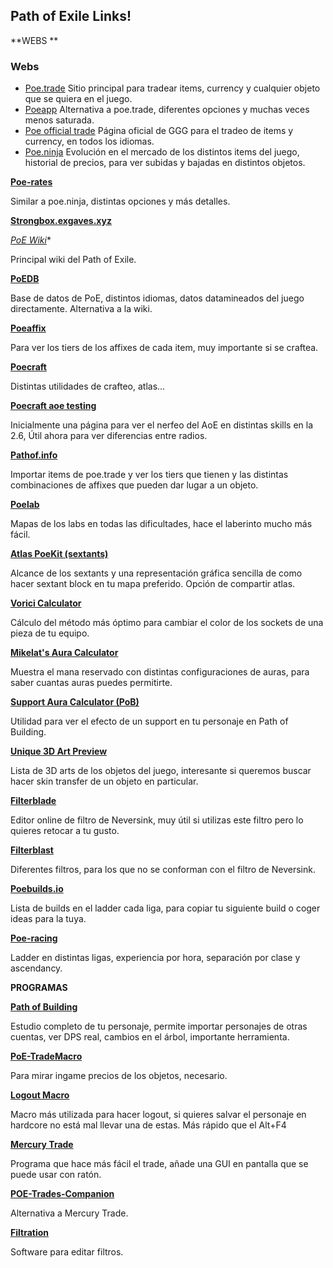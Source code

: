 ## Path of Exile Links!

**WEBS **

### Webs
- [Poe.trade](http://poe.trade) Sitio principal para tradear items, currency y cualquier objeto que se quiera en el juego.
- [Poeapp](http://poeapp.com) Alternativa a poe.trade, diferentes opciones y muchas veces menos saturada.
- [Poe official trade](https://www.pathofexile.com/trade) Página oficial de GGG para el tradeo de items y currency, en todos los idiomas.
- [Poe.ninja](https://poe.ninja/) Evolución en el mercado de los distintos items del juego, historial de precios, para ver subidas y bajadas en distintos objetos.


**[Poe-rates](http://poe-rates.com/)**

Similar a poe.ninja, distintas opciones y más detalles.


**[Strongbox.exgaves.xyz](http://strongbox.exgaves.xyz/)**

 
*[PoE Wiki](https://pathofexile.gamepedia.com/Path_of_Exile_Wiki)**

Principal wiki del Path of Exile.


**[PoEDB](http://poedb.tw/us/)**

Base de datos de PoE, distintos idiomas, datos datamineados del juego directamente. Alternativa a la wiki.



**[Poeaffix](http://poeaffix.net/)**

Para ver los tiers de los affixes de cada item, muy importante si se craftea.


**[Poecraft](http://poecraft.com/)**

Distintas utilidades de crafteo, atlas...

**[Poecraft aoe testing  
](https://poecraft.com/legacy/aoenerf)**

Inicialmente una página para ver el nerfeo del AoE en distintas skills en la 2.6, Útil ahora para ver diferencias entre radios.


**[Pathof.info](http://www.pathof.info/)**

Importar items de poe.trade y ver los tiers que tienen y las distintas combinaciones de affixes que pueden dar lugar a un objeto.


**[Poelab](http://www.poelab.com/)**

Mapas de los labs en todas las dificultades, hace el laberinto mucho más fácil.


**[Atlas PoeKit (sextants)](https://atlas.poekit.net/)**

Alcance de los sextants y una representación gráfica sencilla de como hacer sextant block en tu mapa preferido. Opción de compartir atlas.


**[Vorici Calculator](https://siveran.github.io/calc.html)**

Cálculo del método más óptimo para cambiar el color de los sockets de una pieza de tu equipo.


**[Mikelat's Aura Calculator](https://poe.mikelat.com/)**

Muestra el mana reservado con distintas configuraciones de auras, para saber cuantas auras puedes permitirte.


**[Support Aura Calculator (PoB)](https://shadowmoose.github.io/poe-aura-calc/src/#MSwwLHxBbmdlciwyMCxmLDAsfENsYXJpdHksMSxmLDAsfERldGVybWluYXRpb24sMjAsZiwwLHxEaXNjaXBsaW5lLDIwLGYsMCx8R3JhY2UsMjAsZiwwLHxIYXN0ZSwyMCxmLDAsfEhhdHJlZCwyMCxmLDAsfFB1cml0eSBvZiBFbGVtZW50cywyMCxmLDAsfFB1cml0eSBvZiBGaXJlLDIwLGYsMCx8UHVyaXR5IG9mIEljZSwyMCxmLDAsfFB1cml0eSBvZiBMaWdodG5pbmcsMjAsZiwwLHxWYWFsIENsYXJpdHksMjAsdCwwLHxWYWFsIERpc2NpcGxpbmUsMjAsdCwwLHxWYWFsIEdyYWNlLDIwLHQsMCx8VmFhbCBIYXN0ZSwyMCx0LDAsfFZpdGFsaXR5LDIwLGYsMCx8V3JhdGgsMjAsZiwwLHw=)**

Utilidad para ver el efecto de un support en tu personaje en Path of Building.


**[Unique 3D Art Preview](https://docs.google.com/spreadsheets/d/1ftmybqTisEOf5NBXI3rhU_yZlENia2_J1IQ6_B2wZd0/edit#gid=0)**

Lista de 3D arts de los objetos del juego, interesante si queremos buscar hacer skin transfer de un objeto en particular.

**[Filterblade](http://www.filterblade.xyz/)**

Editor online de filtro de Neversink, muy útil si utilizas este filtro pero lo quieres retocar a tu gusto.


**[Filterblast](http://filterblast.oversoul.xyz/)**

Diferentes filtros, para los que no se conforman con el filtro de Neversink.


**[Poebuilds.io](https://www.poebuilds.io/)**

Lista de builds en el ladder cada liga, para copiar tu siguiente build o coger ideas para la tuya.


**[Poe-racing](http://poe-racing.com/)**

Ladder en distintas ligas, experiencia por hora, separación por clase y ascendancy.


**PROGRAMAS**

**[Path of Building  
](https://github.com/Openarl/PathOfBuilding)**

Estudio completo de tu personaje, permite importar personajes de otras cuentas, ver DPS real, cambios en el árbol, importante herramienta.


**[PoE-TradeMacro](https://github.com/PoE-TradeMacro/POE-TradeMacro)**

Para mirar ingame precios de los objetos, necesario.


**[Logout Macro  
](http://lutbot.com/#/)**

Macro más utilizada para hacer logout, si quieres salvar el personaje en hardcore no está mal llevar una de estas. Más rápido que el Alt+F4


**[Mercury Trade  
](https://github.com/Exslims/MercuryTrade)**

Programa que hace más fácil el trade, añade una GUI en pantalla que se puede usar con ratón.


**[POE-Trades-Companion](https://github.com/lemasato/POE-Trades-Companion)**

Alternativa a Mercury Trade.


**[Filtration](https://github.com/ben-wallis/Filtration)**

Software para editar filtros.
